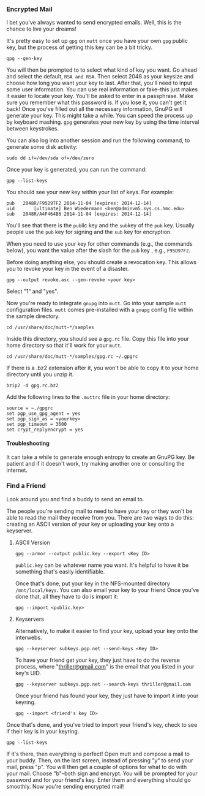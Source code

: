 ### Encrypted Mail

I bet you've always wanted to send encrypted emails. Well, this is the
chance to live your dreams!

It's pretty easy to set up `gpg` on `mutt` once you have your own `gpg`
public key, but the process of getting this key can be a bit tricky.

    gpg --gen-key

You will then be prompted to to select what kind of key you want. Go
ahead and select the default, `RSA and RSA`. Then select 2048 as your
keysize and choose how long you want your key to last. After that,
you'll need to input some user information. You can use real information
or fake–this just makes it easier to locate your key. You'll be asked to
enter in a passphrase. Make sure you remember what this password is. If
you lose it, you can't get it back! Once you've filled out all the
necessary information, GnuPG will generate your key. This might take a
while. You can speed the process up by keyboard mashing. `gpg` generates
your new key by using the time interval between keystrokes.

You can also log into another session and run the following command, to generate
some disk activity:

    sudo dd if=/dev/sda of=/dev/zero

Once your key is generated, you can run the command:

    gpg --list-keys

You should see your new key within your list of keys. For example:

```
pub   2048R/F95D97F2 2014-11-04 [expires: 2014-12-14]
uid       [ultimate] Ben Wiedermann <ben@adminvm5.sys.cs.hmc.edu>
sub   2048R/A4F464B6 2014-11-04 [expires: 2014-12-14]
```

You'll see that there is the `pub`lic key and the `sub`key of the `pub` key.
Usually people use the `pub` key for signing and the `sub` key for encryption.

When you need to use your key for other commands (e.g., the commands below), you
want the value after the slash for the `pub` key , e.g., `F95D97F2`.

Before doing anything else, you should create a revocation key. This
allows you to revoke your key in the event of a disaster.

    gpg --output revoke.asc --gen-revoke <your key>

Select "1“ and "yes".

Now you're ready to integrate `gnupg` into `mutt`. Go into your sample
`mutt` configuration files. `mutt` comes pre-installed with a `gnupg`
config file within the sample directory.

    cd /usr/share/doc/mutt-*/samples

Inside this directory, you should see a `gpg.rc` file. Copy this file
into your home directory so that it'll work for your `mutt`.

    cd /usr/share/doc/mutt-*/samples/gpg.rc ~/.gpgrc

If there is a .bz2 extension after it, you won't be able to copy it to
your home directory until you unzip it.

    bzip2 -d gpg.rc.bz2

Add the following lines to the `.muttrc` file in your home directory:

    source = ~./gpgrc
    set pgp_use_gpg_agent = yes
    set pgp_sign_as = <yourkey> 
    set pgp_timeout = 3600
    set crypt_replyencrypt = yes

#### Troubleshooting
It can take a while to generate enough entropy to create an GnuPG key.
Be patient and if it doesn't work, try making another one or consulting
the internet.

### Find a Friend 

Look around you and find a buddy to send an email to.

The people you're sending mail to need to have your key or they won't be
able to read the mail they receive from you. There are two ways to do
this: creating an ASCII version of your key or uploading your key onto a
keyserver.

1.  ASCII Version

        gpg --armor --output public.key --export <Key ID>

    `public.key` can be whatever name you want. It's helpful to have it
    be something that's easily identifiable.

    Once that's done, put your key in the NFS-mounted directory 
    `/mnt/local/keys`. You can also email your key to your friend
    Once you've done that, all they have to
    do is import it:

        gpg --import <public.key>

2.  Keyservers

    Alternatively, to make it easier to find your key, upload your key
    onto the interwebs.

        gpg --keyserver subkeys.pgp.net --send-keys <Key ID>

    To have your friend get your key, they just have to do the reverse
    process, where "thriller@gmail.com" is the email that you listed
    in your key's UID.

        gpg --keyserver subkeys.pgp.net --search-keys thriller@gmail.com

    Once your friend has found your key, they just have to import it
    into your keyring.

        gpg --import <friend's key ID>

Once that's done, and you've tried to import your friend's key, check to
see if their key is in your keyring.

    gpg --list-keys

If it's there, then everything is perfect! Open mutt and compose a mail
to your buddy. Then, on the last screen, instead of pressing "y“ to
send your mail, press "p". You will then get a couple of options for
what to do with your mail. Choose "b"–both sign and encrypt. You will
be prompted for your password and for your friend's key. Enter them and
everything should go smoothly. Now you're sending encrypted mail!